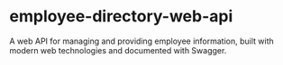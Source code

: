 # employee-directory-web-api
A web API for managing and providing employee information, built with modern web technologies and documented with Swagger.
